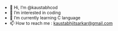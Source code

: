 - 👋 Hi, I’m @kaustabhcod
- 👀 I’m interested in coding
- 🌱 I’m currently learning C language
- 📫 How to reach me : kaustabhjitsarkar@gmail.com


<!---
kaustabhcod/kaustabhcod is a ✨ special ✨ repository because its `README.md` (this file) appears on your GitHub profile.
You can click the Preview link to take a look at your changes.
--->
